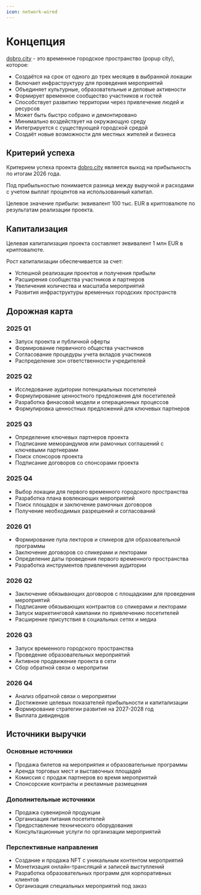 ```yaml
---
icon: network-wired
---
```


# Концепция

[dobro.city](https://dobro.city) - это временное городское пространство (popup city), которое:

- Создаётся на срок от одного до трех месяцев в выбранной локации
- Включает инфраструктуру для проведения мероприятий
- Объединяет культурные, образовательные и деловые активности
- Формирует временное сообщество участников и гостей
- Способствует развитию территории через привлечение людей и ресурсов
- Может быть быстро собрано и демонтировано
- Минимально воздействует на окружающую среду
- Интегрируется с существующей городской средой
- Создаёт новые возможности для местных жителей и бизнеса

## Критерий успеха

Критерием успеха проекта [dobro.city](https://dobro.city) является выход на прибыльность по итогам 2026 года. 

Под прибыльностью понимается разница между выручкой и расходами с учетом выплат процентов на использованный капитал. 

Целевое значение прибыли: эквивалент 100 тыс. EUR в криптовалюте по результатам реализации проекта. 

## Капитализация

Целевая капитализация проекта составляет эквивалент 1 млн EUR в криптовалюте.

Рост капитализации обеспечивается за счет:
- Успешной реализации проектов и получения прибыли
- Расширения сообщества участников и партнеров
- Увеличения количества и масштаба мероприятий
- Развития инфраструктуры временных городских пространств

## Дорожная карта

### 2025 Q1
- Запуск проекта и публичной оферты
- Формирование первичного общества участников
- Согласование процедуры учета вкладов участников
- Распределение зон ответственности учредителей
  
### 2025 Q2
- Исследование аудитории потенциальных посетителей
- Формулирование ценностного предложения для посетителей
- Разработка финасовой модели и операционных процессов
- Формулировка ценностных предложений для ключевых партнеров
  
### 2025 Q3
- Определение ключевых партнеров проекта
- Подписание меморандумов или рамочных соглашений с ключевыми партнерами
- Поиск спонсоров проекта
- Подписание договоров со спонсорами проекта

### 2025 Q4
- Выбор локации для первого временного городского пространства
- Разработка плана вовлекающих мероприятий
- Поиск площадок и заключение рамочных договоров
- Получение необходимых разрешений и согласований

### 2026 Q1
- Формирование пула лекторов и спикеров для образовательной программы
- Заключение договоров со спикерами и лекторами
- Определение даты проведения первого временного пространства
- Разработка инструментов привлечения аудитории
  
### 2026 Q2
- Заключение обязывающих договоров с площадками для проведения мероприятий
- Подписание обязывающих контрактов со спикерами и лекторами
- Запуск маркетинговой кампании по привлечению посетителей
- Расширение присутствия в социальных сетях и медиа

### 2026 Q3
- Запуск временного городского пространства
- Проведение образовательных мероприятий
- Активное продвижение проекта в сети
- Сбор обратной связи о меропритии

### 2026 Q4
- Анализ обратной связи о мероприятии
- Достижение целевых показателей прибыльности и капитализации
- Формирование стратегии развития на 2027-2028 год
- Выплата дивидендов

## Источники выручки

### Основные источники
- Продажа билетов на мероприятия и образовательные программы
- Аренда торговых мест и выставочных площадей
- Комиссия с продаж партнеров во время мероприятий
- Спонсорские контракты и рекламные размещения

### Дополнительные источники
- Продажа сувенирной продукции
- Организация питания посетителей
- Предоставление технического оборудования
- Консультационные услуги по организации мероприятий

### Перспективные направления
- Создание и продажа NFT с уникальным контентом мероприятий
- Монетизация онлайн-трансляций и записей выступлений
- Разработка образовательных программ для корпоративных клиентов
- Организация специальных мероприятий под заказ
